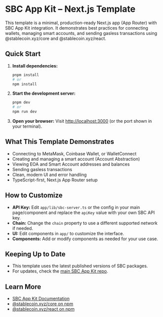 # SBC App Kit – Next.js Template

This template is a minimal, production-ready Next.js app (App Router) with SBC App Kit integration. It demonstrates best practices for connecting wallets, managing smart accounts, and sending gasless transactions using @stablecoin.xyz/core and @stablecoin.xyz/react.

## Quick Start

1. **Install dependencies:**

   ```bash
   pnpm install
   # or
   npm install
   ```

2. **Start the development server:**

   ```bash
   pnpm dev
   # or
   npm run dev
   ```

3. **Open your browser:**
   Visit [http://localhost:3000](http://localhost:3000) (or the port shown in your terminal).

## What This Template Demonstrates

- Connecting to MetaMask, Coinbase Wallet, or WalletConnect
- Creating and managing a smart account (Account Abstraction)
- Viewing EOA and Smart Account addresses and balances
- Sending gasless transactions
- Clean, modern UI and error handling
- TypeScript-first, Next.js App Router setup

## How to Customize

- **API Key:** Edit `app/lib/sbc-server.ts` or the config in your main page/component and replace the `apiKey` value with your own SBC API key.
- **Chain:** Change the `chain` property to use a different supported network if needed.
- **UI:** Edit components in `app/` to customize the interface.
- **Components:** Add or modify components as needed for your use case.

## Keeping Up to Date

- This template uses the latest published versions of SBC packages.
- For updates, check the [main SBC App Kit repo](https://github.com/stablecoinxyz/app-kit).

## Learn More

- [SBC App Kit Documentation](https://github.com/stablecoinxyz/app-kit#readme)
- [@stablecoin.xyz/core on npm](https://www.npmjs.com/package/@stablecoin.xyz/core)
- [@stablecoin.xyz/react on npm](https://www.npmjs.com/package/@stablecoin.xyz/react)
